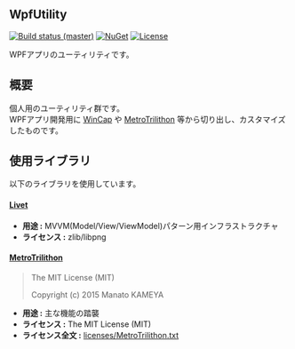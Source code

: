 ## WpfUtility
[![Build status (master)](https://img.shields.io/appveyor/ci/Thirdplay/WpfUtility/master.svg?style=flat-square)](https://ci.appveyor.com/project/thirdplay/wpfutility/branch/master)
[![NuGet](https://img.shields.io/nuget/v/WpfUtility.svg?style=flat-square)](https://www.nuget.org/packages/WpfUtility/)
[![License](https://img.shields.io/github/license/Thirdplay/WpfUtility.svg?style=flat-square)](https://github.com/Thirdplay/WpfUtility/blob/master/LICENSE)
WPFアプリのユーティリティです。

## 概要
個人用のユーティリティ群です。  
WPFアプリ開発用に [WinCap](https://github.com/thirdplay/WinCap) や [MetroTrilithon](https://github.com/Grabacr07/MetroTrilithon) 等から切り出し、カスタマイズしたものです。  

## 使用ライブラリ

以下のライブラリを使用しています。

#### [Livet](https://github.com/ugaya40/Livet)

* **用途 :** MVVM(Model/View/ViewModel)パターン用インフラストラクチャ
* **ライセンス :** zlib/libpng

#### [MetroTrilithon](https://github.com/Grabacr07/MetroTrilithon)

> The MIT License (MIT)
> 
> Copyright (c) 2015 Manato KAMEYA

* **用途 :** 主な機能の踏襲
* **ライセンス :** The MIT License (MIT)
* **ライセンス全文 :** [licenses/MetroTrilithon.txt](licenses/MetroTrilithon.txt)

